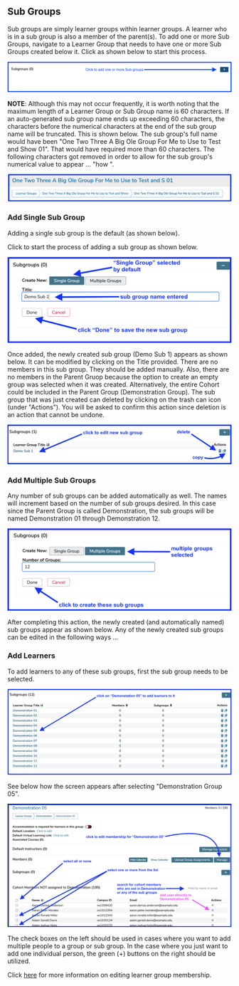 ## Sub Groups

Sub groups are simply learner groups within learner groups. A learner who is in a sub group is also a member of the parent(s). To add one or more Sub Groups, navigate to a Learner Group that needs to have one or more Sub Groups created below it. Click as shown below to start this process.

![Click to add](../images/sub_groups/click_to_add.png)

**NOTE**: Although this may not occur frequently, it is worth noting that the maximum length of a Learner Group or Sub Group name is 60 characters. If an auto-generated sub group name ends up exceeding 60 characters, the characters before the numerical characters at the end of the sub group name will be truncated. This is shown below. The sub group's full name would have been "One Two Three A Big Ole Group For Me to Use to Test and Show 01". That would have required more than 60 characters. The following characters got removed in order to allow for the sub group's numerical value to appear ... "how ".

![Name truncated](../images/sub_groups/name_truncated.png)

### Add Single Sub Group

Adding a single sub group is the default (as shown below).

Click to start the process of adding a sub group as shown below. 

![add single sub group](../images/sub_groups/add_single_sub_group.png)

Once added, the newly created sub group (Demo Sub 1) appears as shown below. It can be modified by clicking on the Title provided. There are no members in this sub group. They should be added manually. Also, there are no members in the Parent Gruop because the option to create an empty group was selected when it was created. Alternatively, the entire Cohort could be included in the Parent Group (Demonstration Group). The sub group that was just created can deleted by clicking on the trash can icon (under "Actions"). You will be asked to confirm this action since deletion is an action that cannot be undone.

![New sub group](../images/sub_groups/new_sub_group.png)

### Add Multiple Sub Groups

Any number of sub groups can be added automatically as well. The names will increment based on the number of sub groups desired. In this case since the Parent Group is called Demonstration, the sub groups will be named Demonstration 01 through Demonstration 12.

![options displayed](../images/sub_groups/options_displayed.png)

After completing this action, the newly created (and automatically named) sub groups appear as shown below. Any of the newly created sub groups can be edited in the following ways ...

### Add Learners

To add learners to any of these sub groups, first the sub group needs to be selected.

![select sub group](../images/sub_groups/select_sub_group.png)

See below how the screen appears after selecting "Demonstration Group 05".

![Sub group selected](../images/sub_groups/sub_group_selected.png)

The check boxes on the left should be used in cases where you want to add multiple people to a group or sub group. In the case where you just want to add one individual person, the green (+) buttons on the right should be utilized.

Click [here](https://iliosproject.gitbook.io/ilios-user-guide/learner-groups/edit-group-properties/edit-group-membership) for more information on editing learner group membership.
